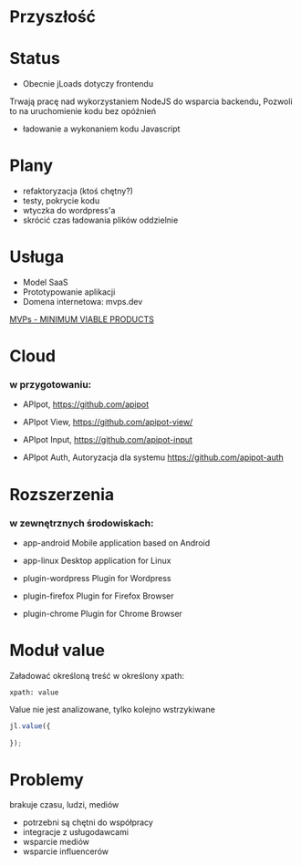 # Przyszłość

# Status

+ Obecnie jLoads dotyczy frontendu 

Trwają pracę nad wykorzystaniem NodeJS do wsparcia backendu, Pozwoli to na uruchomienie kodu bez opóźnień 

+ ładowanie a wykonaniem kodu Javascript


# Plany

+ refaktoryzacja (ktoś chętny?)
+ testy, pokrycie kodu
+ wtyczka do wordpress'a
+ skrócić czas ładowania plików oddzielnie

# Usługa

+ Model SaaS
+ Prototypowanie aplikacji
+ Domena internetowa: mvps.dev 

[MVPs - MINIMUM VIABLE PRODUCTS](https://www.mvps.dev/)


# Cloud

### w przygotowaniu:

+ APIpot,
  https://github.com/apipot

+ APIpot View,
  https://github.com/apipot-view/

+ APIpot Input,
  https://github.com/apipot-input

+ APIpot Auth, Autoryzacja dla systemu 
  https://github.com/apipot-auth


# Rozszerzenia

### w zewnętrznych środowiskach:

+ app-android
Mobile application based on Android

+ app-linux
Desktop application for Linux

+ plugin-wordpress
Plugin for Wordpress

+ plugin-firefox
Plugin for Firefox Browser

+ plugin-chrome
Plugin for Chrome Browser



# Moduł value

Załadować określoną treść w określony xpath:
  

    xpath: value

[comment]: <> (Istotne, by nie zapomnieć dokładnej ścieżki, aby nie było konfliktów)

Value nie jest analizowane, tylko kolejno wstrzykiwane
```javascript [1]             
jl.value({
   
});
```


# Problemy
brakuje czasu, ludzi, mediów

+ potrzebni są chętni do współpracy
+ integracje z usługodawcami
+ wsparcie mediów
+ wsparcie influencerów
